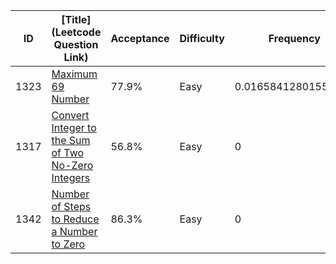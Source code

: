 |ID|[Title](Leetcode Question Link)|Acceptance|Difficulty|Frequency|
|----|-----|----|---|---|
|1323|[Maximum 69 Number]( https://leetcode.com/problems/maximum-69-number)|77.9%|Easy|0.01658412801553527|
|1317|[Convert Integer to the Sum of Two No-Zero Integers]( https://leetcode.com/problems/convert-integer-to-the-sum-of-two-no-zero-integers)|56.8%|Easy|0|
|1342|[Number of Steps to Reduce a Number to Zero]( https://leetcode.com/problems/number-of-steps-to-reduce-a-number-to-zero)|86.3%|Easy|0|
